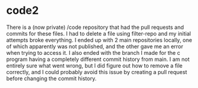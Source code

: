 # code2
There is a (now private) /code repository that had the pull requests and commits for these files. I had to delete a file using filter-repo and my initial attempts broke everything. I ended up with 2 main repositories locally, one of which apparently was not published, and the other gave me an error when trying to access it. I also ended with the branch I made for the c program having a completely different commit history from main.
I am not entirely sure what went wrong, but I did figure out how to remove a file correctly, and I could probably avoid this issue by creating a pull request before changing the commit history. 

